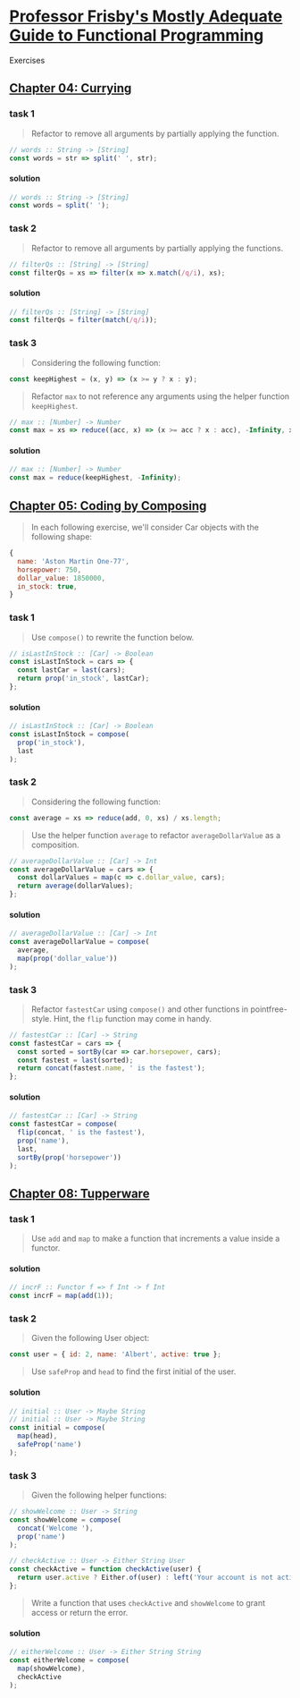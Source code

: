 # [Professor Frisby's Mostly Adequate Guide to Functional Programming](https://mostly-adequate.gitbooks.io/mostly-adequate-guide/content)

Exercises

## [Chapter 04: Currying](https://mostly-adequate.gitbooks.io/mostly-adequate-guide/content/ch04.html#exercises)

### task 1

> Refactor to remove all arguments by partially applying the function.

```js
// words :: String -> [String]
const words = str => split(' ', str);
```

#### solution

```js
// words :: String -> [String]
const words = split(' ');
```

### task 2

> Refactor to remove all arguments by partially applying the functions.

```js
// filterQs :: [String] -> [String]
const filterQs = xs => filter(x => x.match(/q/i), xs);
```

#### solution

```js
// filterQs :: [String] -> [String]
const filterQs = filter(match(/q/i));
```

### task 3

> Considering the following function:

```js
const keepHighest = (x, y) => (x >= y ? x : y);
```

> Refactor `max` to not reference any arguments using the helper function `keepHighest`.

```js
// max :: [Number] -> Number
const max = xs => reduce((acc, x) => (x >= acc ? x : acc), -Infinity, xs);
```

#### solution

```js
// max :: [Number] -> Number
const max = reduce(keepHighest, -Infinity);
```

## [Chapter 05: Coding by Composing](https://mostly-adequate.gitbooks.io/mostly-adequate-guide/content/ch05.html)

> In each following exercise, we'll consider Car objects with the following shape:

```js
{
  name: 'Aston Martin One-77',
  horsepower: 750,
  dollar_value: 1850000,
  in_stock: true,
}
```

### task 1

> Use `compose()` to rewrite the function below.

```js
// isLastInStock :: [Car] -> Boolean
const isLastInStock = cars => {
  const lastCar = last(cars);
  return prop('in_stock', lastCar);
};
```

#### solution

```js
// isLastInStock :: [Car] -> Boolean
const isLastInStock = compose(
  prop('in_stock'),
  last
);
```

### task 2

> Considering the following function:

```js
const average = xs => reduce(add, 0, xs) / xs.length;
```

> Use the helper function `average` to refactor `averageDollarValue` as a composition.

```js
// averageDollarValue :: [Car] -> Int
const averageDollarValue = cars => {
  const dollarValues = map(c => c.dollar_value, cars);
  return average(dollarValues);
};
```

#### solution

```js
// averageDollarValue :: [Car] -> Int
const averageDollarValue = compose(
  average,
  map(prop('dollar_value'))
);
```

### task 3

> Refactor `fastestCar` using `compose()` and other functions in pointfree-style. Hint, the `flip` function may come in handy.

```js
// fastestCar :: [Car] -> String
const fastestCar = cars => {
  const sorted = sortBy(car => car.horsepower, cars);
  const fastest = last(sorted);
  return concat(fastest.name, ' is the fastest');
};
```

#### solution

```js
// fastestCar :: [Car] -> String
const fastestCar = compose(
  flip(concat, ' is the fastest'),
  prop('name'),
  last,
  sortBy(prop('horsepower'))
);
```

## [Chapter 08: Tupperware](https://mostly-adequate.gitbooks.io/mostly-adequate-guide/content/ch08.html)

### task 1

> Use `add` and `map` to make a function that increments a value inside a functor.

#### solution

```js
// incrF :: Functor f => f Int -> f Int
const incrF = map(add(1));
```

### task 2

> Given the following User object:

```js
const user = { id: 2, name: 'Albert', active: true };
```

> Use `safeProp` and `head` to find the first initial of the user.

#### solution

```js
// initial :: User -> Maybe String
// initial :: User -> Maybe String
const initial = compose(
  map(head),
  safeProp('name')
);
```

### task 3

> Given the following helper functions:

```js
// showWelcome :: User -> String
const showWelcome = compose(
  concat('Welcome '),
  prop('name')
);

// checkActive :: User -> Either String User
const checkActive = function checkActive(user) {
  return user.active ? Either.of(user) : left('Your account is not active');
};
```

> Write a function that uses `checkActive` and `showWelcome` to grant access or return the error.

#### solution

```js
// eitherWelcome :: User -> Either String String
const eitherWelcome = compose(
  map(showWelcome),
  checkActive
);
```

<!-- ## []()

### task

>

```js
```

#### solution

```js
``` -->
